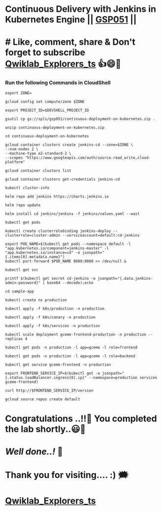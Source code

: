 # Continuous Delivery with Jenkins in Kubernetes Engine || [GSP051](https://www.cloudskillsboost.google/focuses/1104?parent=catalog) ||

# # Like, comment, share & Don't forget to subscribe [Qwiklab_Explorers_ts](https://youtube.com/@titashshil?si=RgamNu1dc9jVIbJN) 👍😄🤝

### Run the following Commands in CloudShell

```
export ZONE=
```
```
gcloud config set compute/zone $ZONE

export PROJECT_ID=$DEVSHELL_PROJECT_ID

gsutil cp gs://spls/gsp051/continuous-deployment-on-kubernetes.zip .

unzip continuous-deployment-on-kubernetes.zip

cd continuous-deployment-on-kubernetes

gcloud container clusters create jenkins-cd --zone=$ZONE \
--num-nodes 2 \
--machine-type e2-standard-2 \
--scopes "https://www.googleapis.com/auth/source.read_write,cloud-platform"

gcloud container clusters list

gcloud container clusters get-credentials jenkins-cd

kubectl cluster-info

helm repo add jenkins https://charts.jenkins.io

helm repo update

helm install cd jenkins/jenkins -f jenkins/values.yaml --wait

kubectl get pods

kubectl create clusterrolebinding jenkins-deploy --clusterrole=cluster-admin --serviceaccount=default:cd-jenkins

export POD_NAME=$(kubectl get pods --namespace default -l "app.kubernetes.io/component=jenkins-master" -l "app.kubernetes.io/instance=cd" -o jsonpath="{.items[0].metadata.name}")
kubectl port-forward $POD_NAME 8080:8080 >> /dev/null &

kubectl get svc

printf $(kubectl get secret cd-jenkins -o jsonpath="{.data.jenkins-admin-password}" | base64 --decode);echo

cd sample-app

kubectl create ns production

kubectl apply -f k8s/production -n production

kubectl apply -f k8s/canary -n production

kubectl apply -f k8s/services -n production

kubectl scale deployment gceme-frontend-production -n production --replicas 4

kubectl get pods -n production -l app=gceme -l role=frontend

kubectl get pods -n production -l app=gceme -l role=backend

kubectl get service gceme-frontend -n production

export FRONTEND_SERVICE_IP=$(kubectl get -o jsonpath="{.status.loadBalancer.ingress[0].ip}" --namespace=production services gceme-frontend)

curl http://$FRONTEND_SERVICE_IP/version

gcloud source repos create default
```

# Congratulations ..!!🎉  You completed the lab shortly..😃💯

# *Well done..!* 👏

# Thank you for visiting.... :) 🗯️

# [Qwiklab_Explorers_ts](https://youtube.com/@titashshil?si=RgamNu1dc9jVIbJN)
